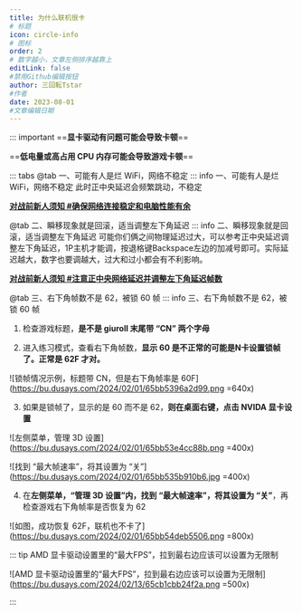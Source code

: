 ```yaml
---
title: 为什么联机很卡
# 标题
icon: circle-info
# 图标
order: 2
# 数字越小，文章左侧排序越靠上
editLink: false
#禁用Github编辑按钮
author: 三回転Tstar
#作者
date: 2023-08-01
#文章编辑日期
---
```


::: important
==**显卡驱动有问题可能会导致卡顿**==

==**低电量或高占用 CPU 内存可能会导致游戏卡顿**==

::: tabs 
@tab 一、可能有人是烂 WiFi，网络不稳定
::: info 一、可能有人是烂 WiFi，网络不稳定
此时正中央延迟会频繁跳动，不稳定

[**对战前新人须知 #确保网络连接稳定和电脑性能有余**](/Beginners/BeforePlaying.html#确保网络连接稳定和电脑性能有余)


@tab  二、瞬移现象就是回滚，适当调整左下角延迟
::: info 二、瞬移现象就是回滚，适当调整左下角延迟
可能你们俩之间物理延迟过大，可以参考正中央延迟调整左下角延迟，1P主机才能调，按退格键Backspace左边的加减号即可。实际延迟越大，数字也要调越大，过大和过小都会有不利影响。

[**对战前新人须知 #注意正中央网络延迟并调整左下角延迟帧数**](/Beginners/BeforePlaying.html#注意正中央网络延迟并调整左下角延迟帧数)

@tab  三、右下角帧数不是 62，被锁 60 帧
::: info 三、右下角帧数不是 62，被锁 60 帧
1. 检查游戏标题，**是不是 giuroll 末尾带 “CN” 两个字母**

2. 进入练习模式，查看右下角帧数，**显示 60 是不正常的可能是N卡设置锁帧了。正常是 62F 才对。**

![锁帧情况示例，标题带 CN，但是右下角帧率是 60F](https://bu.dusays.com/2024/02/01/65bb5396a2d99.png =640x)

3. 如果是锁帧了，显示的是 60 而不是 62，**则在桌面右键，点击 NVIDA 显卡设置**

![左侧菜单，管理 3D 设置](https://bu.dusays.com/2024/02/01/65bb53e4cc88b.png =400x)

![找到 “最大帧速率”，将其设置为 “关”](https://bu.dusays.com/2024/02/01/65bb535b910b6.jpg =400x)

4. 在**左侧菜单，“管理 3D 设置”内，找到 “最大帧速率”，将其设置为 “关”**，再检查游戏右下角帧率是否恢复为 62

![如图，成功恢复 62F，联机也不卡了](https://bu.dusays.com/2024/02/01/65bb54deb5506.png =800x)

::: tip
AMD 显卡驱动设置里的“最大FPS”，拉到最右边应该可以设置为无限制

![AMD 显卡驱动设置里的“最大FPS”，拉到最右边应该可以设置为无限制](https://bu.dusays.com/2024/02/13/65cb1cbb24f2a.png =500x)

:::
